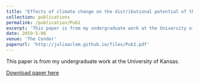```yaml
---
title: "Effects of climate change on the distributional potential of three range-restricted West African bird species"
collection: publications
permalink: /publication/Pub1
excerpt: 'This paper is from my undergraduate work at the University of Kansas.'
date: 2019-5-06
venue: 'The Condor'
paperurl: 'http://juliaaclem.github.io/files/Pub1.pdf'
---
```

This paper is from my undergraduate work at the University of Kansas. 


[Download paper here](http://juliaaclem.github.io/files/Pub1.pdf)

